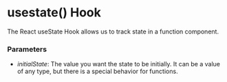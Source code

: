 # usestate() Hook
The React useState Hook allows us to track state in a function component.
### Parameters 
- *initialState*: The value you want the state to be initially. It can be a value of any type, but there is a special behavior for functions. 
